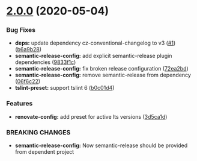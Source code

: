 # [2.0.0](https://github.com/balmbees/node-standard/compare/semantic-release-config-v1.0.5...semantic-release-config-v2.0.0) (2020-05-04)


### Bug Fixes

* **deps:** update dependency cz-conventional-changelog to v3 ([#1](https://github.com/balmbees/node-standard/issues/1)) ([b6a9b28](https://github.com/balmbees/node-standard/commit/b6a9b282bd1c4b9b0a83941afa640d9e738f0499))
* **semantic-release-config:** add explicit semantic-release plugin dependencies ([9833f1c](https://github.com/balmbees/node-standard/commit/9833f1ce39d3f6d814b12b0971b43f4e2c89cd89))
* **semantic-release-config:** fix broken release configuration ([72ea2bd](https://github.com/balmbees/node-standard/commit/72ea2bd571fe695d5c371ccbfc4a3a8a89b281e5))
* **semantic-release-config:** remove semantic-release from dependency ([06f6c22](https://github.com/balmbees/node-standard/commit/06f6c222c9b8fd1c254458aa803c1ff812da88ab))
* **tslint-preset:** support tslint 6 ([b0c01d4](https://github.com/balmbees/node-standard/commit/b0c01d4f10e2a1f93a0aa7c1dea0c4854f6b7672))


### Features

* **renovate-config:** add preset for active lts versions ([3d5ca1d](https://github.com/balmbees/node-standard/commit/3d5ca1d63c91cd85b74b28dbca71541f4a6021e3))


### BREAKING CHANGES

* **semantic-release-config:** Now semantic-release should be provided from dependent project
